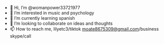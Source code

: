 - 👋 Hi, I’m @womanpower33721977
- 👀 I’m interested in music and psychology
- 🌱 I’m currently learning spanish
- 💞️ I’m looking to collaborate on ideas and thoughts
- 📫 How to reach me, lilyetc3/tiktok
moate8675309@gmail.com/business
skype/call

<!---
womanpower33721977/womanpower33721977 is a ✨ special ✨ repository because its `README.md` (this file) appears on your GitHub profile.
You can click the Preview link to take a look at your changes.
--->
